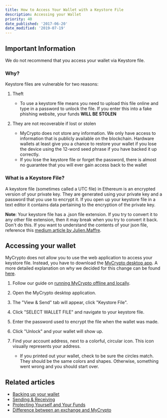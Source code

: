 ```yaml
---
title: How to Access Your Wallet with a Keystore File
description: Accessing your Wallet
priority: 40
date_published: '2017-06-20'
date_modified: '2019-07-19'
---
```


## Important Information

We do not recommend that you access your wallet via Keystore file.

### Why?

Keystore files are vulnerable for two reasons:

1. Theft
   * To use a keystore file means you need to upload this file online and type in a password to unlock the file. If you enter this into a fake phishing website, your funds **WILL BE STOLEN**

2. They are not recoverable if lost or stolen
   * MyCrypto does not store any information. We only have access to information that is publicly available on the blockchain. Hardware wallets at least give you a chance to restore your wallet if you lose the device using the 12-word seed phrase if you have backed it up correctly.
   * If you lose the keystore file or forget the password, there is almost no guarantee that you will ever gain access back to the wallet

### What is a Keystore File?

A keystore file (sometimes called a UTC file) in Ethereum is an encrypted version of your private key. They are generated using your private key and a password that you use to encrypt it. If you open up your keystore file in a text editor it contains data pertaining to the encryption of the private key.

**Note**: Your keystore file has a .json file extension. If you try to convert it to any other file extension, then it may break when you try to convert it back. Don't do this. If you want to understand the contents of your json file, reference this [medium article by Julien.Maffre](https://medium.com/@julien.maffre/what-is-an-ethereum-keystore-file-86c8c5917b97).

## Accessing your wallet

MyCrypto does not allow you to use the web application to access your keystore file. Instead, you have to download the [MyCrypto desktop app](https://download.mycrypto.com/). A more detailed explanation on why we decided for this change can be found [here](https://medium.com/mycrypto/a-safer-mycrypto-79d65196e7d8).

1. Follow our guide on [running MyCrypto offline and locally](/how-to/offline/how-to-run-mycrypto-offline-and-locally).

2. Open the MyCrypto desktop application.

3. The "View & Send" tab will appear, click "Keystore File".

4. Click "SELECT WALLET FILE" and navigate to your keystore file.

5. Enter the password used to encrypt the file when the wallet was made.

6. Click "Unlock" and your wallet will show up.

7. Find your account address, next to a colorful, circular icon. This icon visually represents your address.
   * If you printed out your wallet, check to be sure the circles match. They should be the same colors and shapes. Otherwise, something went wrong and you should start over.

## Related articles

* [Backing up your wallet](/how-to/backup-restore/how-to-save-back-up-your-wallet)
* [Sending & Receiving](/how-to/sending)
* [Protecting Yourself and Your Funds](/staying-safe/protecting-yourself-and-your-funds)
* [Difference between an exchange and MyCrypto](/general-knowledge/about-mycrypto/whats-the-difference-between-an-exchange-and-mycrypto)
